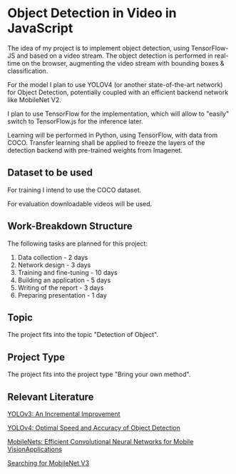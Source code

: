 # Object Detection in Video in JavaScript

The idea of my project is to implement object detection,
using TensorFlow-JS and based on a video stream.
The object detection is performed in real-time on the browser,
augmenting the video stream with bounding boxes & classification.

For the model I plan to use YOLOV4 (or another state-of-the-art
network) for Object Detection, potentially coupled with an efficient
backend network like  MobileNet V2.

I plan to use TensorFlow for the implementation, which will allow to
"easily" switch to TensorFlow.js for the inference later.

Learning will be performed in Python, using TensorFlow,
with data from COCO.
Transfer learning shall be applied to freeze the layers of
the detection backend with pre-trained weights from Imagenet.

## Dataset to be used

For training I intend to use the COCO dataset.

For evaluation downloadable videos will be used.

## Work-Breakdown Structure

The following tasks are planned for this project:

1. Data collection - 2 days
2. Network design - 3 days
3. Training and fine-tuning - 10 days
4. Building an application - 5 days
5. Writing of the report - 3 days
6. Preparing presentation - 1 day

## Topic

The project fits into the topic "Detection of Object".

## Project Type

The project fits into the project type "Bring your own method".

## Relevant Literature

[YOLOv3: An Incremental Improvement](https://arxiv.org/pdf/1804.02767.pdf)

[YOLOv4: Optimal Speed and Accuracy of Object Detection](https://arxiv.org/pdf/2004.10934.pdf)

[MobileNets: Efficient Convolutional Neural Networks for Mobile VisionApplications](https://arxiv.org/pdf/1704.04861.pdf)

[Searching for MobileNet V3](https://arxiv.org/pdf/1905.02244.pdf)
